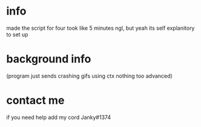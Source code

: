 # info

made the script for four took like 5 minutes ngl, but yeah its self explanitory to set up 

# background info
(program just sends crashing gifs using ctx nothing too advanced)

# contact me
if you need help add my cord Janky#1374
